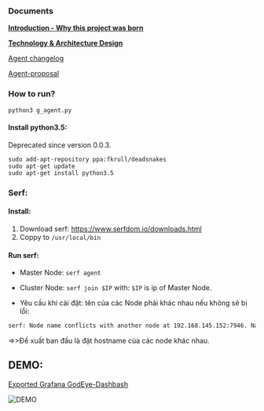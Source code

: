 ### Documents
[**Introduction - Why this project was born**](https://github.com/PiScale/god-eye/blob/master/docs/Introduction.md)

[**Technology & Architecture Design**](https://github.com/PiScale/god-eye/blob/master/docs/Architecture.md)

[Agent changelog](https://github.com/PiScale/god-eye/blob/master/docs/Agent.md)

[Agent-proposal](https://github.com/PiScale/god-eye/blob/master/docs/Agent-proposal.md)


### How to run?
        
`python3 g_agent.py`

#### Install python3.5:
Deprecated since version 0.0.3.
```
sudo add-apt-repository ppa:fkrull/deadsnakes
sudo apt-get update
sudo apt-get install python3.5
```

### Serf:
#### Install:
1. Download serf: https://www.serfdom.io/downloads.html
2. Coppy to `/usr/local/bin`

#### Run serf:
- Master Node: `serf agent`
- Cluster Node: `serf join $IP` with: `$IP` is ip of Master Node.

- Yêu cầu khi cài đặt: tên của các Node phải khác nhau nếu không sẽ bị lỗi:

```bash
serf: Node name conflicts with another node at 192.168.145.152:7946. Names must be unique! (Resolution enabled: true)
```
=>>Đề xuất ban đầu là đặt hostname của các node khác nhau.

## DEMO:

[Exported Grafana GodEye-Dashbash](https://github.com/PiScale/god-eye/blob/master/docs/GodEye%20Dashbash-1466755533698.json)

![DEMO](https://github.com/PiScale/god-eye/blob/master/docs/2016-06-24.png)
